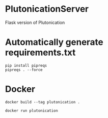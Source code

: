 # PlutonicationServer
Flask version of Plutonication

# Automatically generate requirements.txt

```
pip install pipreqs
pipreqs . --force
```

# Docker

```
docker build --tag plutonication .

docker run plutonication
```